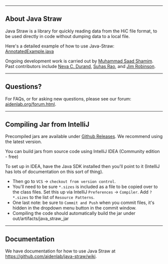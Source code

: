 --------------
About Java Straw
--------------
Java Straw is a library for quickly reading data from the HiC file format, to be used directly in code without dumping
data to a local file.

Here's a detailed example of how to use Java-Straw:
[AnnotatedExample.java](https://github.com/sa501428/java-straw/blob/master/src/javastraw/AnnotatedExample.java)

Ongoing development work is carried out by <a href="https://github.com/sa501428">Muhammad Saad Shamim</a>. Past
contributors include <a href="https://github.com/nchernia">Neva C. Durand</a>, <a href="https://github.com/suhas-rao">
Suhas Rao</a>, and <a href="https://github.com/jrobinso">Jim Robinson</a>.

--------------
Questions?
--------------

For FAQs, or for asking new questions, please see our forum: <a href="https://aidenlab.org/forum.html">
aidenlab.org/forum.html</a>.

--------------
Compiling Jar from IntelliJ
--------------

Precompiled jars are available under [Github Releases](https://github.com/sa501428/java-straw/releases). We recommend
using the latest version.

You can build jars from source code using IntelliJ IDEA (Community edition - free)

To set up in IDEA, have the Java SDK installed then you'll point to it (IntelliJ has lots of documentation on this sort
of thing).

* Then go to `VCS` -> `checkout from version control`.
* You'll need to be sure `*.sizes` is included as a file to be copied over to the class files. Set this up via
  IntelliJ `Preferences` -> `Compiler`. Add `?*.sizes` to the list of `Resource Patterns`.
* One last note: be sure to `Commit and Push` when you commit files, it's hidden in the dropdown menu button in the
  commit window.
* Compiling the code should automatically build the jar under out/artifacts/java_straw_jar

-------------
Documentation
-------------
We have documentation for how to use Java Straw at
https://github.com/aidenlab/java-straw/wiki.

